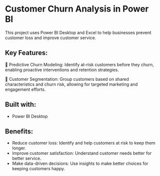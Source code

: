 # Customer Churn Analysis in Power BI
This project uses Power BI Desktop and Excel to help businesses prevent customer loss and improve customer service.
<br>
## Key Features:
📌 Predictive Churn Modeling: Identify at-risk customers before they churn, enabling proactive interventions and retention strategies.

📌 Customer Segmentation: Group customers based on shared characteristics and churn risk, allowing for targeted marketing and engagement efforts.

## Built with:<br>
- Power BI Desktop

## Benefits:
- Reduce customer loss: Identify and help customers at risk to keep them longer.
- Improve customer satisfaction: Understand customer needs better for better service.
- Make data-driven decisions: Use insights to make better choices for keeping customers happy.
